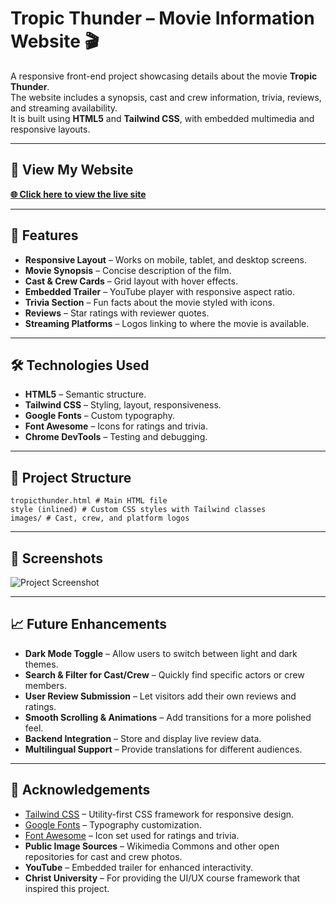 # Tropic Thunder – Movie Information Website 🎬

A responsive front-end project showcasing details about the movie **Tropic Thunder**.  
The website includes a synopsis, cast and crew information, trivia, reviews, and streaming availability.  
It is built using **HTML5** and **Tailwind CSS**, with embedded multimedia and responsive layouts.

---
## 🔗 View My Website
[**🌐 Click here to view the live site**](https://falconishere.github.io/Movie-info/)

---

## 📌 Features
- **Responsive Layout** – Works on mobile, tablet, and desktop screens.
- **Movie Synopsis** – Concise description of the film.
- **Cast & Crew Cards** – Grid layout with hover effects.
- **Embedded Trailer** – YouTube player with responsive aspect ratio.
- **Trivia Section** – Fun facts about the movie styled with icons.
- **Reviews** – Star ratings with reviewer quotes.
- **Streaming Platforms** – Logos linking to where the movie is available.

---

## 🛠 Technologies Used
- **HTML5** – Semantic structure.
- **Tailwind CSS** – Styling, layout, responsiveness.
- **Google Fonts** – Custom typography.
- **Font Awesome** – Icons for ratings and trivia.
- **Chrome DevTools** – Testing and debugging.

---

## 📂 Project Structure
```
tropicthunder.html # Main HTML file
style (inlined) # Custom CSS styles with Tailwind classes
images/ # Cast, crew, and platform logos
```
---

## 📸 Screenshots
![Project Screenshot](image.gif)

---
## 📈 Future Enhancements
- **Dark Mode Toggle** – Allow users to switch between light and dark themes.
- **Search & Filter for Cast/Crew** – Quickly find specific actors or crew members.
- **User Review Submission** – Let visitors add their own reviews and ratings.
- **Smooth Scrolling & Animations** – Add transitions for a more polished feel.
- **Backend Integration** – Store and display live review data.
- **Multilingual Support** – Provide translations for different audiences.

---
## 🙌 Acknowledgements
- [Tailwind CSS](https://tailwindcss.com) – Utility-first CSS framework for responsive design.
- [Google Fonts](https://fonts.google.com) – Typography customization.
- [Font Awesome](https://fontawesome.com) – Icon set used for ratings and trivia.
- **Public Image Sources** – Wikimedia Commons and other open repositories for cast and crew photos.
- **YouTube** – Embedded trailer for enhanced interactivity.
- **Christ University** – For providing the UI/UX course framework that inspired this project.

